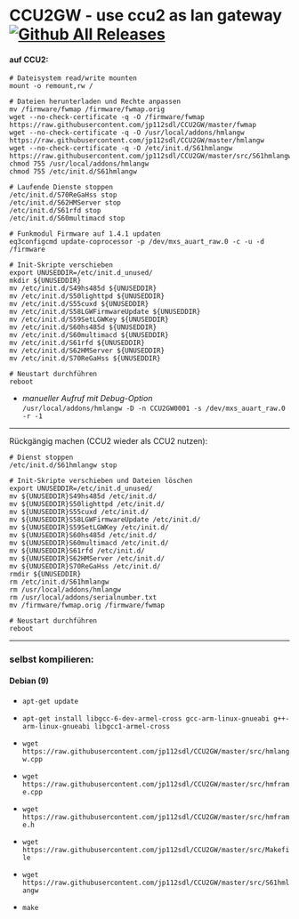 # CCU2GW - use ccu2 as lan gateway [![Github All Releases](https://img.shields.io/github/downloads/jp112sdl/CCU2GW/total.svg)](https://github.com/jp112sdl/CCU2GW/releases) 

#### auf CCU2:
```
# Dateisystem read/write mounten
mount -o remount,rw /

# Dateien herunterladen und Rechte anpassen
mv /firmware/fwmap /firmware/fwmap.orig
wget --no-check-certificate -q -O /firmware/fwmap https://raw.githubusercontent.com/jp112sdl/CCU2GW/master/fwmap
wget --no-check-certificate -q -O /usr/local/addons/hmlangw https://raw.githubusercontent.com/jp112sdl/CCU2GW/master/hmlangw
wget --no-check-certificate -q -O /etc/init.d/S61hmlangw https://raw.githubusercontent.com/jp112sdl/CCU2GW/master/src/S61hmlangw
chmod 755 /usr/local/addons/hmlangw
chmod 755 /etc/init.d/S61hmlangw

# Laufende Dienste stoppen
/etc/init.d/S70ReGaHss stop
/etc/init.d/S62HMServer stop
/etc/init.d/S61rfd stop
/etc/init.d/S60multimacd stop

# Funkmodul Firmware auf 1.4.1 updaten
eq3configcmd update-coprocessor -p /dev/mxs_auart_raw.0 -c -u -d /firmware

# Init-Skripte verschieben
export UNUSEDDIR=/etc/init.d_unused/
mkdir ${UNUSEDDIR}
mv /etc/init.d/S49hs485d ${UNUSEDDIR}
mv /etc/init.d/S50lighttpd ${UNUSEDDIR}
mv /etc/init.d/S55cuxd ${UNUSEDDIR}
mv /etc/init.d/S58LGWFirmwareUpdate ${UNUSEDDIR}
mv /etc/init.d/S59SetLGWKey ${UNUSEDDIR}
mv /etc/init.d/S60hs485d ${UNUSEDDIR}
mv /etc/init.d/S60multimacd ${UNUSEDDIR}
mv /etc/init.d/S61rfd ${UNUSEDDIR}
mv /etc/init.d/S62HMServer ${UNUSEDDIR}
mv /etc/init.d/S70ReGaHss ${UNUSEDDIR}

# Neustart durchführen
reboot
```

- _manueller Aufruf mit Debug-Option_ <br/>
`/usr/local/addons/hmlangw -D -n CCU2GW0001 -s /dev/mxs_auart_raw.0 -r -1`



<hr/>

Rückgängig machen (CCU2 wieder als CCU2 nutzen):

```
# Dienst stoppen
/etc/init.d/S61hmlangw stop

# Init-Skripte verschieben und Dateien löschen
export UNUSEDDIR=/etc/init.d_unused/
mv ${UNUSEDDIR}S49hs485d /etc/init.d/
mv ${UNUSEDDIR}S50lighttpd /etc/init.d/
mv ${UNUSEDDIR}S55cuxd /etc/init.d/
mv ${UNUSEDDIR}S58LGWFirmwareUpdate /etc/init.d/
mv ${UNUSEDDIR}S59SetLGWKey /etc/init.d/
mv ${UNUSEDDIR}S60hs485d /etc/init.d/
mv ${UNUSEDDIR}S60multimacd /etc/init.d/
mv ${UNUSEDDIR}S61rfd /etc/init.d/
mv ${UNUSEDDIR}S62HMServer /etc/init.d/
mv ${UNUSEDDIR}S70ReGaHss /etc/init.d/
rmdir ${UNUSEDDIR}
rm /etc/init.d/S61hmlangw
rm /usr/local/addons/hmlangw
rm /usr/local/addons/serialnumber.txt
mv /firmware/fwmap.orig /firmware/fwmap

# Neustart durchführen
reboot
```

<hr/>


### selbst kompilieren:
#### Debian (9)
- `apt-get update`
- `apt-get install libgcc-6-dev-armel-cross gcc-arm-linux-gnueabi g++-arm-linux-gnueabi libgcc1-armel-cross`

- `wget https://raw.githubusercontent.com/jp112sdl/CCU2GW/master/src/hmlangw.cpp`
- `wget https://raw.githubusercontent.com/jp112sdl/CCU2GW/master/src/hmframe.cpp`
- `wget https://raw.githubusercontent.com/jp112sdl/CCU2GW/master/src/hmframe.h`
- `wget https://raw.githubusercontent.com/jp112sdl/CCU2GW/master/src/Makefile`
- `wget https://raw.githubusercontent.com/jp112sdl/CCU2GW/master/src/S61hmlangw`

- `make`
